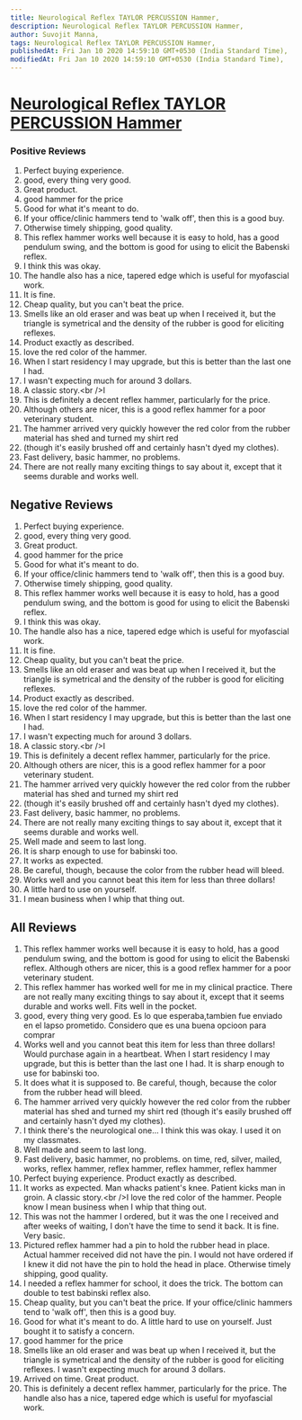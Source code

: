 ```yaml
---
title: Neurological Reflex TAYLOR PERCUSSION Hammer,
description: Neurological Reflex TAYLOR PERCUSSION Hammer,
author: Suvojit Manna,
tags: Neurological Reflex TAYLOR PERCUSSION Hammer,
publishedAt: Fri Jan 10 2020 14:59:10 GMT+0530 (India Standard Time),
modifiedAt: Fri Jan 10 2020 14:59:10 GMT+0530 (India Standard Time),
---
```


# [Neurological Reflex TAYLOR PERCUSSION Hammer](https://products.checkmycream.com/products/Neurological-Reflex-TAYLOR-PERCUSSION-Hammer.html)

### Positive Reviews

<ol>
      <li>Perfect buying experience.</li>
      <li>good, every thing very good.  </li>
      <li>Great product.</li>
      <li>good hammer for the price</li>
      <li>Good for what it&#x27;s meant to do.  </li>
      <li>If your office/clinic hammers tend to &#x27;walk off&#x27;, then this is a good buy.</li>
      <li>Otherwise timely shipping, good quality.</li>
      <li>This reflex hammer works well because it is easy to hold, has a good pendulum swing, and the bottom is good for using to elicit the Babenski reflex.</li>
      <li>I think this was okay.</li>
      <li>The handle also has a nice, tapered edge which is useful for myofascial work.</li>
      <li>It is fine.</li>
      <li>Cheap quality, but you can&#x27;t beat the price.</li>
      <li>Smells like an old eraser and was beat up when I received it, but the triangle is symetrical and the density of the rubber is good for eliciting reflexes.</li>
      <li>Product exactly as described.</li>
      <li>love the red color of the hammer.  </li>
      <li>When I start residency I may upgrade, but this is better than the last one I had.  </li>
      <li>I wasn&#x27;t expecting much for around 3 dollars.</li>
      <li>A classic story.&lt;br /&gt;I</li>
      <li>This is definitely a decent reflex hammer, particularly for the price.</li>
      <li>Although others are nicer, this is a good reflex hammer for a poor veterinary student.</li>
      <li>The hammer arrived very quickly however the red color from the rubber material has shed and turned my shirt red</li>
      <li>(though it&#x27;s easily brushed off and certainly hasn&#x27;t dyed my clothes).</li>
      <li>Fast delivery, basic hammer, no problems.</li>
      <li>There are not really many exciting things to say about it, except that it seems durable and works well.  </li>
</ol>


<h2>Negative Reviews</h2>
<ol>
<li> Perfect buying experience.</li>
<li> good, every thing very good.  </li>
<li> Great product.</li>
<li> good hammer for the price</li>
<li> Good for what it&#x27;s meant to do.  </li>
<li> If your office/clinic hammers tend to &#x27;walk off&#x27;, then this is a good buy.</li>
<li> Otherwise timely shipping, good quality.</li>
<li> This reflex hammer works well because it is easy to hold, has a good pendulum swing, and the bottom is good for using to elicit the Babenski reflex.</li>
<li> I think this was okay.</li>
<li> The handle also has a nice, tapered edge which is useful for myofascial work.</li>
<li> It is fine.</li>
<li> Cheap quality, but you can&#x27;t beat the price.</li>
<li> Smells like an old eraser and was beat up when I received it, but the triangle is symetrical and the density of the rubber is good for eliciting reflexes.</li>
<li> Product exactly as described.</li>
<li> love the red color of the hammer.  </li>
<li> When I start residency I may upgrade, but this is better than the last one I had.  </li>
<li> I wasn&#x27;t expecting much for around 3 dollars.</li>
<li> A classic story.&lt;br /&gt;I</li>
<li> This is definitely a decent reflex hammer, particularly for the price.</li>
<li> Although others are nicer, this is a good reflex hammer for a poor veterinary student.</li>
<li> The hammer arrived very quickly however the red color from the rubber material has shed and turned my shirt red</li>
<li> (though it&#x27;s easily brushed off and certainly hasn&#x27;t dyed my clothes).</li>
<li> Fast delivery, basic hammer, no problems.</li>
<li> There are not really many exciting things to say about it, except that it seems durable and works well.  </li>
<li> Well made and seem to last long.</li>
<li> It is sharp enough to use for babinski too.</li>
<li> It works as expected.  </li>
<li> Be careful, though, because the color from the rubber head will bleed.</li>
<li> Works well and you cannot beat this item for less than three dollars!</li>
<li> A little hard to use on yourself.</li>
<li> I mean business when I whip that thing out.</li>
</ol>

<h2>All Reviews</h2>

<ol>
    <li> This reflex hammer works well because it is easy to hold, has a good pendulum swing, and the bottom is good for using to elicit the Babenski reflex. Although others are nicer, this is a good reflex hammer for a poor veterinary student.</li>
    <li> This reflex hammer has worked well for me in my clinical practice.  There are not really many exciting things to say about it, except that it seems durable and works well.  Fits well in the pocket.</li>
    <li> good, every thing very good.  Es lo que esperaba,tambien fue enviado en el lapso prometido.  Considero que es una buena opcioon para comprar</li>
    <li> Works well and you cannot beat this item for less than three dollars! Would purchase again in a heartbeat.  When I start residency I may upgrade, but this is better than the last one I had.  It is sharp enough to use for babinski too.</li>
    <li> It does what it is supposed to.  Be careful, though, because the color from the rubber head will bleed.</li>
    <li> The hammer arrived very quickly however the red color from the rubber material has shed and turned my shirt red (though it&#x27;s easily brushed off and certainly hasn&#x27;t dyed my clothes).</li>
    <li> I think there&#x27;s the neurological one... I think this was okay. I used it on my classmates.</li>
    <li> Well made and seem to last long.</li>
    <li> Fast delivery, basic hammer, no problems. on time, red, silver, mailed, works, reflex hammer, reflex hammer, reflex hammer, reflex hammer</li>
    <li> Perfect buying experience. Product exactly as described.</li>
    <li> It works as expected.  Man whacks patient&#x27;s knee.  Patient kicks man in groin.  A classic story.&lt;br /&gt;I love the red color of the hammer.  People know I mean business when I whip that thing out.</li>
    <li> This was not the hammer I ordered, but it was the one I received and after weeks of waiting, I don&#x27;t have the time to send it back.  It is fine. Very basic.</li>
    <li> Pictured reflex hammer had a pin to hold the rubber head in place.  Actual hammer received did not have the pin.  I would not have ordered if I knew it did not have the pin to hold the head in place.  Otherwise timely shipping, good quality.</li>
    <li> I needed a reflex hammer for school, it does the trick.  The bottom can double to test babinski reflex also.</li>
    <li> Cheap quality, but you can&#x27;t beat the price. If your office/clinic hammers tend to &#x27;walk off&#x27;, then this is a good buy.</li>
    <li> Good for what it&#x27;s meant to do.  A little hard to use on yourself. Just bought it to satisfy a concern.</li>
    <li> good hammer for the price</li>
    <li> Smells like an old eraser and was beat up when I received it, but the triangle is symetrical and the density of the rubber is good for eliciting reflexes. I wasn&#x27;t expecting much for around 3 dollars.</li>
    <li> Arrived on time. Great product.</li>
    <li> This is definitely a decent reflex hammer, particularly for the price. The handle also has a nice, tapered edge which is useful for myofascial work.</li>
</ol>




